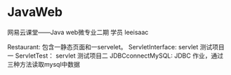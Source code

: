 # JavaWeb
网易云课堂——Java web微专业二期   学员 leeisaac

Restaurant: 包含一静态页面和一servelet。
ServletInterface: servlet 测试项目一
ServletTest： servlet 测试项目二
JDBCconnectMySQL: JDBC 作业，通过三种方法读取mysql中数据
